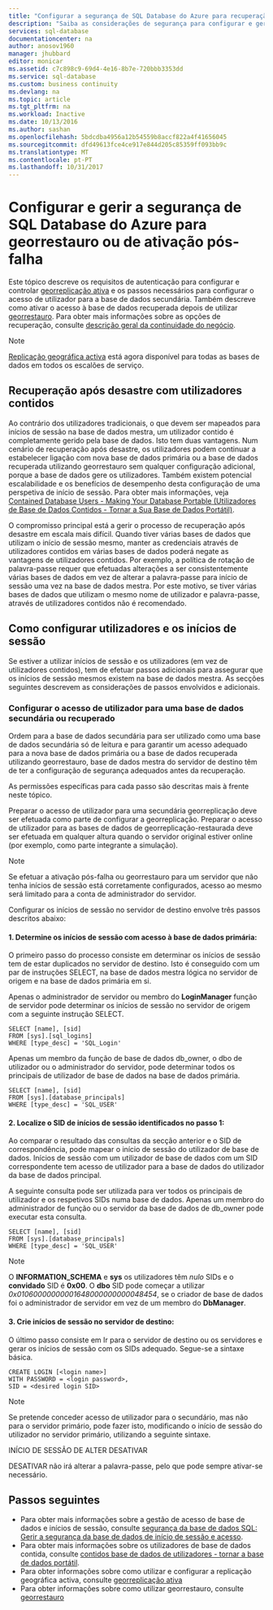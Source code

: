 ```yaml
---
title: "Configurar a segurança de SQL Database do Azure para recuperação após desastre | Microsoft Docs"
description: "Saiba as considerações de segurança para configurar e gerir a segurança depois de restaurar uma base de dados ou uma ativação pós-falha para um servidor secundário."
services: sql-database
documentationcenter: na
author: anosov1960
manager: jhubbard
editor: monicar
ms.assetid: c7c898c9-69d4-4e16-8b7e-720bbb3353dd
ms.service: sql-database
ms.custom: business continuity
ms.devlang: na
ms.topic: article
ms.tgt_pltfrm: na
ms.workload: Inactive
ms.date: 10/13/2016
ms.author: sashan
ms.openlocfilehash: 5bdcdba4956a12b54559b8accf822a4f41656045
ms.sourcegitcommit: dfd49613fce4ce917e844d205c85359ff093bb9c
ms.translationtype: MT
ms.contentlocale: pt-PT
ms.lasthandoff: 10/31/2017
---
```

# <a name="configure-and-manage-azure-sql-database-security-for-geo-restore-or-failover"></a>Configurar e gerir a segurança de SQL Database do Azure para georrestauro ou de ativação pós-falha 

Este tópico descreve os requisitos de autenticação para configurar e controlar [georreplicação ativa](sql-database-geo-replication-overview.md) e os passos necessários para configurar o acesso de utilizador para a base de dados secundária. Também descreve como ativar o acesso à base de dados recuperada depois de utilizar [georrestauro](sql-database-recovery-using-backups.md#geo-restore). Para obter mais informações sobre as opções de recuperação, consulte [descrição geral da continuidade do negócio](sql-database-business-continuity.md).

> [!NOTE]
> [Replicação geográfica activa](sql-database-geo-replication-overview.md) está agora disponível para todas as bases de dados em todos os escalões de serviço.
>  

## <a name="disaster-recovery-with-contained-users"></a>Recuperação após desastre com utilizadores contidos
Ao contrário dos utilizadores tradicionais, o que devem ser mapeados para inícios de sessão na base de dados mestra, um utilizador contido é completamente gerido pela base de dados. Isto tem duas vantagens. Num cenário de recuperação após desastre, os utilizadores podem continuar a estabelecer ligação com nova base de dados primária ou a base de dados recuperada utilizando georrestauro sem qualquer configuração adicional, porque a base de dados gere os utilizadores. Também existem potencial escalabilidade e os benefícios de desempenho desta configuração de uma perspetiva de início de sessão. Para obter mais informações, veja [Contained Database Users - Making Your Database Portable (Utilizadores de Base de Dados Contidos - Tornar a Sua Base de Dados Portátil)](https://msdn.microsoft.com/library/ff929188.aspx). 

O compromisso principal está a gerir o processo de recuperação após desastre em escala mais difícil. Quando tiver várias bases de dados que utilizam o início de sessão mesmo, manter as credenciais através de utilizadores contidos em várias bases de dados poderá negate as vantagens de utilizadores contidos. Por exemplo, a política de rotação de palavra-passe requer que efetuadas alterações a ser consistentemente várias bases de dados em vez de alterar a palavra-passe para início de sessão uma vez na base de dados mestra. Por este motivo, se tiver várias bases de dados que utilizam o mesmo nome de utilizador e palavra-passe, através de utilizadores contidos não é recomendado. 

## <a name="how-to-configure-logins-and-users"></a>Como configurar utilizadores e os inícios de sessão
Se estiver a utilizar inícios de sessão e os utilizadores (em vez de utilizadores contidos), tem de efetuar passos adicionais para assegurar que os inícios de sessão mesmos existem na base de dados mestra. As secções seguintes descrevem as considerações de passos envolvidos e adicionais.

### <a name="set-up-user-access-to-a-secondary-or-recovered-database"></a>Configurar o acesso de utilizador para uma base de dados secundária ou recuperado
Ordem para a base de dados secundária para ser utilizado como uma base de dados secundária só de leitura e para garantir um acesso adequado para a nova base de dados primária ou a base de dados recuperada utilizando georrestauro, base de dados mestra do servidor de destino têm de ter a configuração de segurança adequados antes da recuperação.

As permissões específicas para cada passo são descritas mais à frente neste tópico.

Preparar o acesso de utilizador para uma secundária georreplicação deve ser efetuada como parte de configurar a georreplicação. Preparar o acesso de utilizador para as bases de dados de georreplicação-restaurada deve ser efetuada em qualquer altura quando o servidor original estiver online (por exemplo, como parte integrante a simulação).

> [!NOTE]
> Se efetuar a ativação pós-falha ou georrestauro para um servidor que não tenha inícios de sessão está corretamente configurados, acesso ao mesmo será limitado para a conta de administrador do servidor.
> 
> 

Configurar os inícios de sessão no servidor de destino envolve três passos descritos abaixo:

#### <a name="1-determine-logins-with-access-to-the-primary-database"></a>1. Determine os inícios de sessão com acesso à base de dados primária:
O primeiro passo do processo consiste em determinar os inícios de sessão tem de estar duplicados no servidor de destino. Isto é conseguido com um par de instruções SELECT, na base de dados mestra lógica no servidor de origem e na base de dados primária em si.

Apenas o administrador de servidor ou membro do **LoginManager** função de servidor pode determinar os inícios de sessão no servidor de origem com a seguinte instrução SELECT. 

    SELECT [name], [sid] 
    FROM [sys].[sql_logins] 
    WHERE [type_desc] = 'SQL_Login'

Apenas um membro da função de base de dados db_owner, o dbo de utilizador ou o administrador do servidor, pode determinar todos os principais de utilizador de base de dados na base de dados primária.

    SELECT [name], [sid]
    FROM [sys].[database_principals]
    WHERE [type_desc] = 'SQL_USER'

#### <a name="2-find-the-sid-for-the-logins-identified-in-step-1"></a>2. Localize o SID de inícios de sessão identificados no passo 1:
Ao comparar o resultado das consultas da secção anterior e o SID de correspondência, pode mapear o início de sessão do utilizador de base de dados. Inícios de sessão com um utilizador de base de dados com um SID correspondente tem acesso de utilizador para a base de dados do utilizador da base de dados principal. 

A seguinte consulta pode ser utilizada para ver todos os principais de utilizador e os respetivos SIDs numa base de dados. Apenas um membro do administrador de função ou o servidor da base de dados de db_owner pode executar esta consulta.

    SELECT [name], [sid]
    FROM [sys].[database_principals]
    WHERE [type_desc] = 'SQL_USER'

> [!NOTE]
> O **INFORMATION_SCHEMA** e **sys** os utilizadores têm *nulo* SIDs e o **convidado** SID é **0x00**. O **dbo** SID pode começar a utilizar *0x01060000000001648000000000048454*, se o criador de base de dados foi o administrador de servidor em vez de um membro do **DbManager**.
> 
> 

#### <a name="3-create-the-logins-on-the-target-server"></a>3. Crie inícios de sessão no servidor de destino:
O último passo consiste em Ir para o servidor de destino ou os servidores e gerar os inícios de sessão com os SIDs adequado. Segue-se a sintaxe básica.

    CREATE LOGIN [<login name>]
    WITH PASSWORD = <login password>,
    SID = <desired login SID>

> [!NOTE]
> Se pretende conceder acesso de utilizador para o secundário, mas não para o servidor primário, pode fazer isto, modificando o início de sessão do utilizador no servidor primário, utilizando a seguinte sintaxe.
> 
> INÍCIO DE SESSÃO DE ALTER <login name> DESATIVAR
> 
> DESATIVAR não irá alterar a palavra-passe, pelo que pode sempre ativar-se necessário.
> 
> 

## <a name="next-steps"></a>Passos seguintes
* Para obter mais informações sobre a gestão de acesso de base de dados e inícios de sessão, consulte [segurança da base de dados SQL: Gerir a segurança da base de dados de início de sessão e acesso](sql-database-manage-logins.md).
* Para obter mais informações sobre os utilizadores de base de dados contida, consulte [contidos base de dados de utilizadores - tornar a base de dados portátil](https://msdn.microsoft.com/library/ff929188.aspx).
* Para obter informações sobre como utilizar e configurar a replicação geográfica activa, consulte [georreplicação ativa](sql-database-geo-replication-overview.md)
* Para obter informações sobre como utilizar georrestauro, consulte [georrestauro](sql-database-recovery-using-backups.md#geo-restore)

